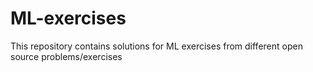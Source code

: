 # ML-exercises
This repository contains solutions for ML exercises from different open source problems/exercises
